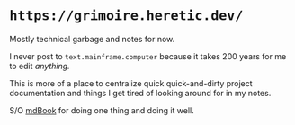 # `https://grimoire.heretic.dev/`

Mostly technical garbage and notes for now.

I never post to `text.mainframe.computer` because it takes 200 years for me to edit _anything._

This is more of a place to centralize quick quick-and-dirty project documentation and things I get tired of looking around for in my notes.

S/O [mdBook](https://github.com/rust-lang/mdBook) for doing one thing and doing it well.
